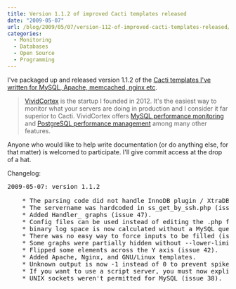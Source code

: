 ```yaml
---
title: Version 1.1.2 of improved Cacti templates released
date: "2009-05-07"
url: /blog/2009/05/07/version-112-of-improved-cacti-templates-released/
categories:
  - Monitoring
  - Databases
  - Open Source
  - Programming
---
```

I've packaged up and released version 1.1.2 of the [Cacti templates I've written for MySQL, Apache, memcached, nginx etc](http://code.google.com/p/mysql-cacti-templates/).

> [VividCortex](https://vividcortex.com/) is the startup I founded in 2012. It's the easiest way to monitor what
> your servers are doing in production and I consider it far superior to Cacti. VividCortex offers [MySQL performance
> monitoring](https://vividcortex.com/monitoring/mysql/) and [PostgreSQL
> performance management](https://vividcortex.com/monitoring/postgres/) among many
> other features.

Anyone who would like to help write documentation (or do anything else, for that matter) is welcomed to participate. I'll give commit access at the drop of a hat.

Changelog:

<pre>2009-05-07: version 1.1.2

	* The parsing code did not handle InnoDB plugin / XtraDB (issue 52).
	* The servername was hardcoded in ss_get_by_ssh.php (issue 57).
	* Added Handler_ graphs (issue 47).
	* Config files can be used instead of editing the .php file (issue 39).
	* binary log space is now calculated without a MySQL query (issue 48).
	* There was no easy way to force inputs to be filled (issue 45).
	* Some graphs were partially hidden without --lower-limit (issue 43).
	* Flipped some elements across the Y axis (issue 42).
	* Added Apache, Nginx, and GNU/Linux templates.
	* Unknown output is now -1 instead of 0 to prevent spikes in graphs.
	* If you want to use a script server, you must now explicitly configure it.
	* UNIX sockets weren't permitted for MySQL (issue 38).
</pre>


